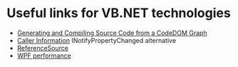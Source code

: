 # Useful links for VB.NET technologies
- [Generating and Compiling Source Code from a CodeDOM Graph](https://msdn.microsoft.com/en-us/library/saf5ce06(v=vs.110).aspx)
- [Caller Information](https://msdn.microsoft.com/en-au/library/mt653987.aspx) INotifyPropertyChanged alternative
- [ReferenceSource](https://referencesource.microsoft.com/)
- [WPF performance](https://blogs.msdn.microsoft.com/wpf/2015/01/16/new-ui-performance-analysis-tool-for-wpf-applications/)
